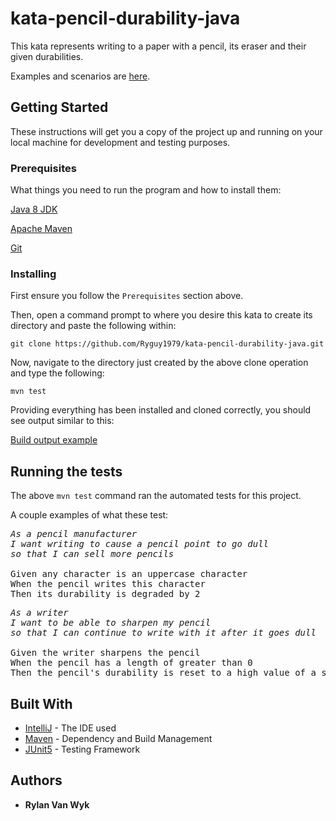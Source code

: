# kata-pencil-durability-java

This kata represents writing to a paper with a pencil, its eraser and their given durabilities.  

Examples and scenarios are [here](https://github.com/PillarTechnology/kata-pencil-durability).

## Getting Started

These instructions will get you a copy of the project up and running on your local machine for development and testing purposes.

### Prerequisites

What things you need to run the program and how to install them:


[Java 8 JDK](https://www.oracle.com/technetwork/java/javase/downloads/jdk8-downloads-2133151.html)

[Apache Maven](https://maven.apache.org/install.html)

[Git](https://git-scm.com/downloads)


### Installing

First ensure you follow the `Prerequisites` section above.

Then, open a command prompt to where you desire this kata to create its directory and paste the following within:

```
git clone https://github.com/Ryguy1979/kata-pencil-durability-java.git
```

Now, navigate to the directory just created by the above clone operation and type the following:

```
mvn test
```

Providing everything has been installed and cloned correctly, you should see output similar to this:

[Build output example](https://github.com/Ryguy1979/kata-pencil-durability-java/blob/master/readme-example.PNG)

## Running the tests

The above `mvn test` command ran the automated tests for this project.

A couple examples of what these test:


<pre><i>As a pencil manufacturer
I want writing to cause a pencil point to go dull
so that I can sell more pencils</i>

Given any character is an uppercase character
When the pencil writes this character
Then its durability is degraded by 2</pre>


<pre><i>As a writer
I want to be able to sharpen my pencil
so that I can continue to write with it after it goes dull</i>

Given the writer sharpens the pencil
When the pencil has a length of greater than 0
Then the pencil's durability is reset to a high value of a sharpened point</pre>

## Built With

* [IntelliJ](https://www.jetbrains.com/idea/) - The IDE used
* [Maven](https://maven.apache.org/) - Dependency and Build Management
* [JUnit5](https://junit.org/junit5/) - Testing Framework

## Authors

* **Rylan Van Wyk**

